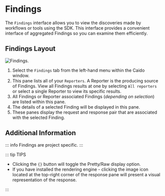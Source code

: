 # Findings

The `Findings` interface allows you to view the discoveries made by workflows or tools using the SDK. This interface provides a convenient interface of aggregated Findings so you can examine them efficiently.

## Findings Layout

<img alt="Findings." src="/_images/findings_layout.png" center/>

1. Select the `Findings` tab from the left-hand menu within the Caido window.
2. This pane lists all of your `Reporters`. A Reporter is the producing source of Findings. View all Findings results at one by selecting `All reporters` or select a single Reporter to view its specific results.
3. All Findings or Reporter associated Findings (_depending on selection_) are listed within this pane.
4. The details of a selected Finding will be displayed in this pane.
5. These panes display the request and response pair that are associated with the selected Finding.

## Additional Information

::: info
Findings are project specific.
:::

::: tip TIPS

- Clicking the `{}` button will toggle the Pretty/Raw display option.
- If you have installed the rendering engine - clicking the image icon located at the top-right corner of the response pane will present a visual representation of the response.

:::
